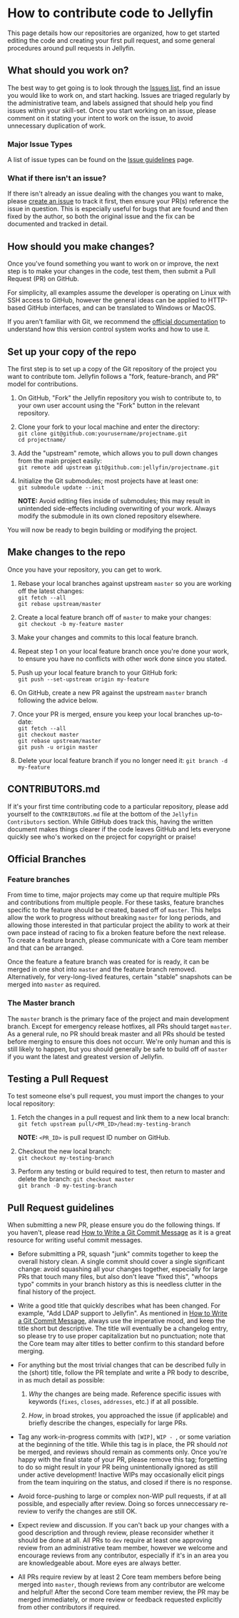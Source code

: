 # How to contribute code to Jellyfin

This page details how our repositories are organized, how to get started editing the code and creating your first pull request, and some general procedures around pull requests in Jellyfin.

## What should you work on?

The best way to get going is to look through the [Issues list](https://github.com/jellyfin/jellyfin/issues), find an issue you would like to work on, and start hacking. Issues are triaged regularly by the administrative team, and labels assigned that should help you find issues within your skill-set. Once you start working on an issue, please comment on it stating your intent to work on the issue, to avoid unnecessary duplication of work.

### Major Issue Types

A list of issue types can be found on the [Issue guidelines](/contributor-docs/issues#issue-labels) page.

### What if there isn't an issue?

If there isn't already an issue dealing with the changes you want to make, please [create an issue](/contributor-docs/issues) to track it first, then ensure your PR(s) reference the issue in question. This is especially useful for bugs that are found and then fixed by the author, so both the original issue and the fix can be documented and tracked in detail.

## How should you make changes?

Once you've found something you want to work on or improve, the next step is to make your changes in the code, test them, then submit a Pull Request (PR) on GitHub.

For simplicity, all examples assume the developer is operating on Linux with SSH access to GitHub, however the general ideas can be applied to HTTP-based GitHub interfaces, and can be translated to Windows or MacOS.

If you aren't familiar with Git, we recommend the [official documentation](https://git-scm.com/book/en/v2/Getting-Started-About-Version-Control) to understand how this version control system works and how to use it.

## Set up your copy of the repo

The first step is to set up a copy of the Git repository of the project you want to contribute tom. Jellyfin follows a "fork, feature-branch, and PR" model for contributions.

1. On GitHub, "Fork" the Jellyfin repository you wish to contribute to, to your own user account using the "Fork" button in the relevant repository.

1. Clone your fork to your local machine and enter the directory:  
    `git clone git@github.com:yourusername/projectname.git`  
    `cd projectname/`

1. Add the "upstream" remote, which allows you to pull down changes from the main project easily:  
    `git remote add upstream git@github.com:jellyfin/projectname.git`

1. Initialize the Git submodules; most projects have at least one:  
    `git submodule update --init`

    **NOTE:** Avoid editing files inside of submodules; this may result in unintended side-effects including overwriting of your work. Always modify the submodule in its own cloned repository elsewhere.

You will now be ready to begin building or modifying the project.

## Make changes to the repo

Once you have your repository, you can get to work.

1. Rebase your local branches against upstream `master` so you are working off the latest changes:  
    `git fetch --all`  
    `git rebase upstream/master`  

1. Create a local feature branch off of `master` to make your changes:  
    `git checkout -b my-feature master`

1. Make your changes and commits to this local feature branch.

1. Repeat step 1 on your local feature branch once you're done your work, to ensure you have no conflicts with other work done since you stated.

1. Push up your local feature branch to your GitHub fork:  
    `git push --set-upstream origin my-feature`

1. On GitHub, create a new PR against the upstream `master` branch following the advice below.

1. Once your PR is merged, ensure you keep your local branches up-to-date:  
    `git fetch --all`  
    `git checkout master`  
    `git rebase upstream/master`  
    `git push -u origin master`  

1. Delete your local feature branch if you no longer need it:
    `git branch -d my-feature`

## CONTRIBUTORS.md

If it's your first time contributing code to a particular repository, please add yourself to the `CONTRIBUTORS.md` file at the bottom of the `Jellyfin Contributors` section. While GitHub does track this, having the written document makes things clearer if the code leaves GitHub and lets everyone quickly see who's worked on the project for copyright or praise!

## Official Branches

### Feature branches

From time to time, major projects may come up that require multiple PRs and contributions from multiple people. For these tasks, feature branches specific to the feature should be created, based off of `master`. This helps allow the work to progress without breaking `master` for long periods, and allowing those interested in that particular project the ability to work at their own pace instead of racing to fix a broken feature before the next release. To create a feature branch, please communicate with a Core team member and that can be arranged.

Once the feature a feature branch was created for is ready, it can be merged in one shot into `master` and the feature branch removed. Alternatively, for very-long-lived features, certain "stable" snapshots can be merged into `master` as required.

### The Master branch

The `master` branch is the primary face of the project and main development branch. Except for emergency release hotfixes, all PRs should target `master`. As a general rule, no PR should break master and all PRs should be tested before merging to ensure this does not occurr. We're only human and this is still likely to happen, but you should generally be safe to build off of `master` if you want the latest and greatest version of Jellyfin.

## Testing a Pull Request

To test someone else's pull request, you must import the changes to your local repository:

1. Fetch the changes in a pull request and link them to a new local branch:
    `git fetch upstream pull/<PR_ID>/head:my-testing-branch`  

    **NOTE:** `<PR_ID>` is pull request ID number on GitHub.

1. Checkout the new local branch:  
    `git checkout my-testing-branch`

1. Perform any testing or build required to test, then return to master and delete the branch:
    `git checkout master`  
    `git branch -D my-testing-branch`

## Pull Request guidelines

When submitting a new PR, please ensure you do the following things. If you haven't, please read [How to Write a Git Commit Message](https://chris.beams.io/posts/git-commit/) as it is a great resource for writing useful commit messages.

* Before submitting a PR, squash "junk" commits together to keep the overall history clean. A single commit should cover a single significant change: avoid squashing all your changes together, especially for large PRs that touch many files, but also don't leave "fixed this", "whoops typo" commits in your branch history as this is needless clutter in the final history of the project.

* Write a good title that quickly describes what has been changed. For example, "Add LDAP support to Jellyfin". As mentioned in [How to Write a Git Commit Message](https://chris.beams.io/posts/git-commit/), always use the imperative mood, and keep the title short but descriptive. The title will eventually be a changelog entry, so please try to use proper capitalization but no punctuation; note that the Core team may alter titles to better confirm to this standard before merging.

* For anything but the most trivial changes that can be described fully in the (short) title, follow the PR template and write a PR body to describe, in as much detail as possible:

    1. *Why* the changes are being made. Reference specific issues with keywords (`fixes`, `closes`, `addresses`, etc.) if at all possible.

    1. *How*, in broad strokes, you approached the issue (if applicable) and briefly describe the changes, especially for large PRs.

* Tag any work-in-progress commits with `[WIP]`, `WIP - `, or some variation at the beginning of the title. While this tag is in place, the PR should *not* be merged, and reviews should remain as comments only. Once you're happy with the final state of your PR, please remove this tag; forgetting to do so might result in your PR being unintentionally ignored as still under active development! Inactive WIPs may occasionally elicit pings from the team inquiring on the status, and closed if there is no response.

* Avoid force-pushing to large or complex non-WIP pull requests, if at all possible, and especially after review. Doing so forces unneccessary re-review to verify the changes are still OK.

* Expect review and discussion. If you can't back up your changes with a good description and through review, please reconsider whether it should be done at all. All PRs to `dev` require at least one approving review from an administrative team member, however we welcome and encourage reviews from any contributor, especially if it's in an area you are knowledgeable about. More eyes are always better.

* All PRs require review by at least 2 Core team members before being merged into `master`, though reviews from any contributor are welcome and helpful! After the second Core team member review, the PR may be merged immediately, or more review or feedback requested explicitly from other contributors if required.
